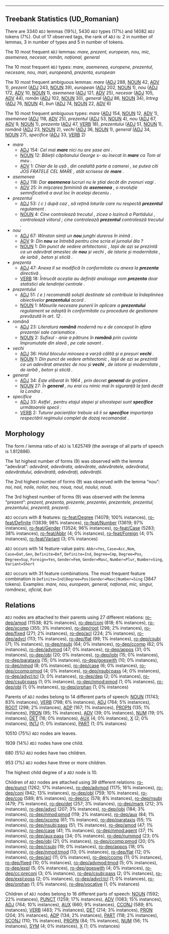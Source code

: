 

--------------------------------------------------------------------------------

## Treebank Statistics (UD_Romanian)

There are 3340 `ADJ` lemmas (19%), 5430 `ADJ` types (17%) and 14082 `ADJ` tokens (7%).
Out of 17 observed tags, the rank of `ADJ` is: 2 in number of lemmas, 3 in number of types and 5 in number of tokens.

The 10 most frequent `ADJ` lemmas: <em>mare, prezent, european, nou, mic, asemenea, necesar, român, național, general</em>

The 10 most frequent `ADJ` types:  <em>mare, asemenea, europene, prezentul, necesare, nou, mari, europeană, prezenta, european</em>

The 10 most frequent ambiguous lemmas: <em>mare</em> ([ADJ]() 288, [NOUN]() 42, [ADV]() 1), <em>prezent</em> ([ADJ]() 243, [NOUN]() 39), <em>european</em> ([ADJ]() 202, [NOUN]() 1), <em>nou</em> ([ADJ]() 172, [ADV]() 10, [NOUN]() 1), <em>asemenea</em> ([ADJ]() 121, [ADV]() 25), <em>necesar</em> ([ADJ]() 105, [ADV]() 44), <em>român</em> ([ADJ]() 102, [NOUN]() 30), <em>general</em> ([ADJ]() 86, [NOUN]() 34), <em>întreg</em> ([ADJ]() 76, [NOUN]() 4), <em>bun</em> ([ADJ]() 74, [NOUN]() 22, [ADV]() 6)

The 10 most frequent ambiguous types:  <em>mare</em> ([ADJ]() 154, [NOUN]() 12, [ADV]() 1), <em>asemenea</em> ([ADJ]() 118, [ADV]() 25), <em>prezentul</em> ([ADJ]() 53, [NOUN]() 4), <em>nou</em> ([ADJ]() 67, [ADV]() 9, [NOUN]() 1), <em>prezenta</em> ([ADJ]() 47, [VERB]() 18), <em>prezentului</em> ([ADJ]() 51, [NOUN]() 1), <em>română</em> ([ADJ]() 23, [NOUN]() 2), <em>vechi</em> ([ADJ]() 36, [NOUN]() 1), <em>general</em> ([ADJ]() 34, [NOUN]() 27), <em>specifice</em> ([ADJ]() 33, [VERB]() 2)


* <em>mare</em>
  * [ADJ]() 154: <em>Cel mai <b>mare</b> nici nu are șase ani .</em>
  * [NOUN]() 12: <em>Băieții căpitanului George s- au înecat în <b>mare</b> ca Tom al meu .</em>
  * [ADV]() 1: <em>Chiar de la ușă , din cealaltă parte a camerei , se putea citi JOS FRATELE CEL MARE , atât scrisese de <b>mare</b> .</em>
* <em>asemenea</em>
  * [ADJ]() 118: <em>Dar <b>asemenea</b> lucruri nu le știai decât din zvonuri vagi .</em>
  * [ADV]() 25: <em>în mișcarea feminină de <b>asemenea</b> , o revoluție semnificativă a avut loc în același deceniu .</em>
* <em>prezentul</em>
  * [ADJ]() 53: <em>( c ) după caz , să rețină loturile care nu respectă <b>prezentul</b> regulament .</em>
  * [NOUN]() 4: <em>Cine controlează trecutul , zicea o lozincă a Partidului , controlează viitorul ; cine controlează <b>prezentul</b> controlează trecutul .</em>
* <em>nou</em>
  * [ADJ]() 67: <em>Winston simți un <b>nou</b> junghi dureros în inimă .</em>
  * [ADV]() 9: <em>Din <b>nou</b> se întrebă pentru cine scria el jurnalul ăla ?</em>
  * [NOUN]() 1: <em>Din punct de vedere arhitectonic , Iașii de azi se prezintă ca un adevărat amestec de <b>nou</b> și vechi , de istorie și modernitate , de iarbă , beton și sticlă .</em>
* <em>prezenta</em>
  * [ADJ]() 47: <em>Anexa II se modifică în conformitate cu anexa la <b>prezenta</b> directivă .</em>
  * [VERB]() 18: <em>Întrucât aceștia au definiții analoage vom <b>prezenta</b> doar statistici ale tendinței centrale .</em>
* <em>prezentului</em>
  * [ADJ]() 51: <em>( e ) recomandă soluții destinate să contribuie la îndeplinirea obiectivelor <b>prezentului</b> acord .</em>
  * [NOUN]() 1: <em>Măsurile necesare punerii în aplicare a <b>prezentului</b> regulament se adoptă în conformitate cu procedura de gestionare prevăzută în art. 12 .</em>
* <em>română</em>
  * [ADJ]() 23: <em>Literatura <b>română</b> modernă nu e de conceput în afara prezenței sale carismatice .</em>
  * [NOUN]() 2: <em>Sufixul - anie a pătruns în <b>română</b> prin cuvinte împrumutate din slavă , pe cale savant .</em>
* <em>vechi</em>
  * [ADJ]() 36: <em>Holul blocului mirosea a varză călită și a preșuri <b>vechi</b> .</em>
  * [NOUN]() 1: <em>Din punct de vedere arhitectonic , Iașii de azi se prezintă ca un adevărat amestec de nou și <b>vechi</b> , de istorie și modernitate , de iarbă , beton și sticlă .</em>
* <em>general</em>
  * [ADJ]() 34: <em>Este eliberat în 1964 , prin decret <b>general</b> de grațiere .</em>
  * [NOUN]() 27: <em>În <b>general</b> , nu erai cu nimic mai în siguranță la țară decât la Londra .</em>
* <em>specifice</em>
  * [ADJ]() 33: <em>Astfel , pentru etajul stepei și silvostepei sunt <b>specifice</b> următoarele specii :</em>
  * [VERB]() 2: <em>Tuturor pacienților trebuie să li se <b>specifice</b> importanța respectării regimului complet de dozaj recomandat .</em>

## Morphology

The form / lemma ratio of `ADJ` is 1.625749 (the average of all parts of speech is 1.812886).

The 1st highest number of forms (9) was observed with the lemma “adevărat”: <em>adevărat, adevărata, adevărate, adevăratele, adevăratul, adevăratului, adevărată, adevărați, adevărații</em>.

The 2nd highest number of forms (9) was observed with the lemma “nou”: <em>noi, noii, noile, noilor, nou, noua, noul, noului, nouă</em>.

The 3rd highest number of forms (9) was observed with the lemma “prezent”: <em>prezent, prezenta, prezente, prezentei, prezentele, prezentul, prezentului, prezentă, prezenți</em>.

`ADJ` occurs with 8 features: [ro-feat/Degree]() (14078; 100% instances), [ro-feat/Definite]() (13839; 98% instances), [ro-feat/Number]() (13619; 97% instances), [ro-feat/Gender]() (13524; 96% instances), [ro-feat/Case]() (5283; 38% instances), [ro-feat/Abbr]() (4; 0% instances), [ro-feat/Foreign]() (4; 0% instances), [ro-feat/Variant]() (3; 0% instances)

`ADJ` occurs with 14 feature-value pairs: `Abbr=Yes`, `Case=Acc,Nom`, `Case=Dat,Gen`, `Definite=Def`, `Definite=Ind`, `Degree=Cmp`, `Degree=Pos`, `Degree=Sup`, `Foreign=Yes`, `Gender=Fem`, `Gender=Masc`, `Number=Plur`, `Number=Sing`, `Variant=Short`

`ADJ` occurs with 31 feature combinations.
The most frequent feature combination is `Definite=Ind|Degree=Pos|Gender=Masc|Number=Sing` (3847 tokens).
Examples: <em>mare, nou, european, general, național, mic, singur, românesc, oficial, bun</em>


## Relations

`ADJ` nodes are attached to their parents using 27 different relations: [ro-dep/amod]() (11538; 82% instances), [ro-dep/conj]() (818; 6% instances), [ro-dep/xcomp]() (355; 3% instances), [ro-dep/root]() (298; 2% instances), [ro-dep/fixed]() (271; 2% instances), [ro-dep/acl]() (224; 2% instances), [ro-dep/advcl]() (113; 1% instances), [ro-dep/flat]() (99; 1% instances), [ro-dep/csubj]() (71; 1% instances), [ro-dep/nsubj]() (64; 0% instances), [ro-dep/ccomp]() (62; 0% instances), [ro-dep/advmod]() (47; 0% instances), [ro-dep/appos]() (31; 0% instances), [ro-dep/obj]() (20; 0% instances), [ro-dep/iobj]() (15; 0% instances), [ro-dep/parataxis]() (15; 0% instances), [ro-dep/goeswith]() (10; 0% instances), [ro-dep/nmod]() (8; 0% instances), [ro-dep/case]() (6; 0% instances), [ro-dep/ccomp:pmod]() (4; 0% instances), [ro-dep/nsubj:pass]() (4; 0% instances), [ro-dep/advcl:tcl]() (3; 0% instances), [ro-dep/dep]() (2; 0% instances), [ro-dep/csubj:pass]() (1; 0% instances), [ro-dep/nmod:pmod]() (1; 0% instances), [ro-dep/obl]() (1; 0% instances), [ro-dep/orphan]() (1; 0% instances)

Parents of `ADJ` nodes belong to 14 different parts of speech: [NOUN]() (11743; 83% instances), [VERB]() (798; 6% instances), [ADJ]() (764; 5% instances), [ROOT]() (298; 2% instances), [ADP]() (167; 1% instances), [PROPN]() (135; 1% instances), [PRON]() (95; 1% instances), [ADV]() (39; 0% instances), [NUM]() (19; 0% instances), [DET]() (16; 0% instances), [AUX]() (4; 0% instances), [X]() (2; 0% instances), [INTJ]() (1; 0% instances), [PART]() (1; 0% instances)

10510 (75%) `ADJ` nodes are leaves.

1939 (14%) `ADJ` nodes have one child.

680 (5%) `ADJ` nodes have two children.

953 (7%) `ADJ` nodes have three or more children.

The highest child degree of a `ADJ` node is 10.

Children of `ADJ` nodes are attached using 39 different relations: [ro-dep/punct]() (1262; 17% instances), [ro-dep/advmod]() (1175; 16% instances), [ro-dep/conj]() (942; 13% instances), [ro-dep/obl]() (759; 10% instances), [ro-dep/cop]() (589; 8% instances), [ro-dep/cc]() (578; 8% instances), [ro-dep/nsubj]() (479; 7% instances), [ro-dep/det]() (257; 3% instances), [ro-dep/mark]() (212; 3% instances), [ro-dep/advcl]() (207; 3% instances), [ro-dep/iobj]() (184; 3% instances), [ro-dep/nmod:pmod]() (119; 2% instances), [ro-dep/aux]() (84; 1% instances), [ro-dep/xcomp]() (61; 1% instances), [ro-dep/parataxis]() (55; 1% instances), [ro-dep/nsubj:pass]() (51; 1% instances), [ro-dep/amod]() (47; 1% instances), [ro-dep/case]() (41; 1% instances), [ro-dep/nmod:agent]() (37; 1% instances), [ro-dep/aux:pass]() (34; 0% instances), [ro-dep/nummod]() (23; 0% instances), [ro-dep/obj]() (21; 0% instances), [ro-dep/ccomp:pmod]() (20; 0% instances), [ro-dep/csubj]() (19; 0% instances), [ro-dep/appos]() (18; 0% instances), [ro-dep/nmod:tmod]() (13; 0% instances), [ro-dep/flat]() (12; 0% instances), [ro-dep/acl]() (11; 0% instances), [ro-dep/ccomp]() (11; 0% instances), [ro-dep/fixed]() (10; 0% instances), [ro-dep/advmod:tmod]() (5; 0% instances), [ro-dep/expl]() (5; 0% instances), [ro-dep/goeswith]() (4; 0% instances), [ro-dep/cc:preconj]() (3; 0% instances), [ro-dep/csubj:pass]() (2; 0% instances), [ro-dep/expl:poss]() (2; 0% instances), [ro-dep/advcl:tcl]() (1; 0% instances), [ro-dep/orphan]() (1; 0% instances), [ro-dep/vocative]() (1; 0% instances)

Children of `ADJ` nodes belong to 16 different parts of speech: [NOUN]() (1592; 22% instances), [PUNCT]() (1259; 17% instances), [ADV]() (1083; 15% instances), [ADJ]() (764; 10% instances), [AUX]() (660; 9% instances), [CCONJ]() (589; 8% instances), [VERB]() (483; 7% instances), [DET]() (214; 3% instances), [PRON]() (204; 3% instances), [ADP]() (134; 2% instances), [PART]() (118; 2% instances), [SCONJ]() (110; 1% instances), [PROPN]() (84; 1% instances), [NUM]() (56; 1% instances), [SYM]() (4; 0% instances), [X]() (1; 0% instances)


